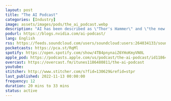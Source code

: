 ```yaml
---
layout: post
title: "The AI Podcast"
categories: [Industry]
image: assets/images/pods/the_ai_podcast.webp
description: "AI has been described as \"Thor's Hammer\" and \"the new electricity.\" But it's also a bit of a mystery – even to those who know it best. We'll connect with some of the world's leading AI experts to explain how it works, how it's evolving, and how it intersects with every facet of human endeavor. This podcast is produced by NVIDIA, the AI computing company. Multiple episodes are released every month."
podurl: https://blogs.nvidia.com/ai-podcast/
lang: English
rss: https://feeds.soundcloud.com/users/soundcloud:users:264034133/sounds.rss
pocketcasts: https://pca.st/RqMl
spotify: https://open.spotify.com/show/4TB4pnynaiZ6YHoKmyVN0L
apple_pod: https://podcasts.apple.com/us/podcast/the-ai-podcast/id1186480811
overcast: https://overcast.fm/itunes1186480811/the-ai-podcast
youtube:
stitcher: http://www.stitcher.com/s?fid=130629&refid=stpr
last_published: 2022-11-13 00:00:00
frequency: 12
duration: 20 mins to 33 mins
status: active
---
```

